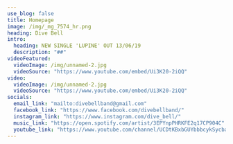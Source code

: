 ```yaml
---
use_blog: false
title: Homepage
image: /img/_mg_7574_hr.png
heading: Dive Bell
intro:
  heading: NEW SINGLE 'LUPINE' OUT 13/06/19
  description: "##"
videoFeatured:
  videoImage: /img/unnamed-2.jpg
  videoSource: "https://www.youtube.com/embed/Ui3K20-2iQQ"
video:
  videoImage: /img/unnamed-2.jpg
  videoSource: "https://www.youtube.com/embed/Ui3K20-2iQQ"
socials:
  email_link: "mailto:divebellband@gmail.com"
  facebook_link: "https://www.facebook.com/divebellband/"
  instagram_link: "https://www.instagram.com/dive_bell/"
  music_link: "https://open.spotify.com/artist/3EPYnpPHRKFE2q17CP904C"
  youtube_link: "https://www.youtube.com/channel/UCDtKBxbGUYbbbcykSycbayA"
---
```

